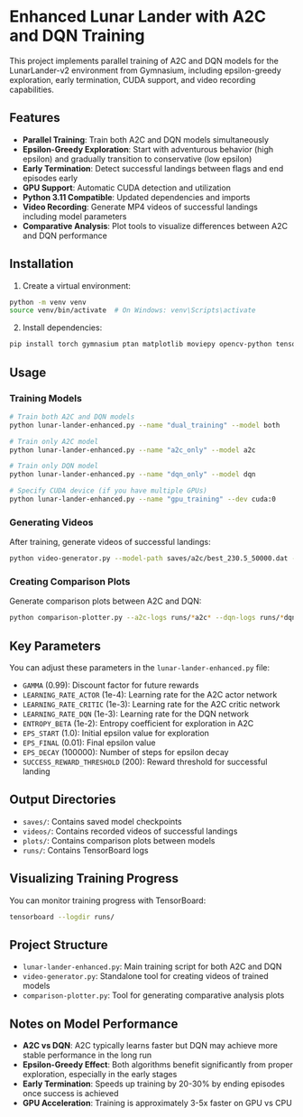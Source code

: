 # Enhanced Lunar Lander with A2C and DQN Training

This project implements parallel training of A2C and DQN models for the LunarLander-v2 environment from Gymnasium, including epsilon-greedy exploration, early termination, CUDA support, and video recording capabilities.

## Features

- **Parallel Training**: Train both A2C and DQN models simultaneously
- **Epsilon-Greedy Exploration**: Start with adventurous behavior (high epsilon) and gradually transition to conservative (low epsilon)
- **Early Termination**: Detect successful landings between flags and end episodes early
- **GPU Support**: Automatic CUDA detection and utilization
- **Python 3.11 Compatible**: Updated dependencies and imports
- **Video Recording**: Generate MP4 videos of successful landings including model parameters
- **Comparative Analysis**: Plot tools to visualize differences between A2C and DQN performance

## Installation

1. Create a virtual environment:
```bash
python -m venv venv
source venv/bin/activate  # On Windows: venv\Scripts\activate
```

2. Install dependencies:
```bash
pip install torch gymnasium ptan matplotlib moviepy opencv-python tensorboard
```

## Usage

### Training Models

```bash
# Train both A2C and DQN models
python lunar-lander-enhanced.py --name "dual_training" --model both

# Train only A2C model
python lunar-lander-enhanced.py --name "a2c_only" --model a2c

# Train only DQN model
python lunar-lander-enhanced.py --name "dqn_only" --model dqn

# Specify CUDA device (if you have multiple GPUs)
python lunar-lander-enhanced.py --name "gpu_training" --dev cuda:0
```

### Generating Videos

After training, generate videos of successful landings:

```bash
python video-generator.py --model-path saves/a2c/best_230.5_50000.dat --model-type a2c
```

### Creating Comparison Plots

Generate comparison plots between A2C and DQN:

```bash
python comparison-plotter.py --a2c-logs runs/*a2c* --dqn-logs runs/*dqn*
```

## Key Parameters

You can adjust these parameters in the `lunar-lander-enhanced.py` file:

- `GAMMA` (0.99): Discount factor for future rewards
- `LEARNING_RATE_ACTOR` (1e-4): Learning rate for the A2C actor network
- `LEARNING_RATE_CRITIC` (1e-3): Learning rate for the A2C critic network
- `LEARNING_RATE_DQN` (1e-3): Learning rate for the DQN network
- `ENTROPY_BETA` (1e-2): Entropy coefficient for exploration in A2C
- `EPS_START` (1.0): Initial epsilon value for exploration
- `EPS_FINAL` (0.01): Final epsilon value
- `EPS_DECAY` (100000): Number of steps for epsilon decay
- `SUCCESS_REWARD_THRESHOLD` (200): Reward threshold for successful landing

## Output Directories

- `saves/`: Contains saved model checkpoints
- `videos/`: Contains recorded videos of successful landings
- `plots/`: Contains comparison plots between models
- `runs/`: Contains TensorBoard logs

## Visualizing Training Progress

You can monitor training progress with TensorBoard:

```bash
tensorboard --logdir runs/
```

## Project Structure

- `lunar-lander-enhanced.py`: Main training script for both A2C and DQN
- `video-generator.py`: Standalone tool for creating videos of trained models
- `comparison-plotter.py`: Tool for generating comparative analysis plots

## Notes on Model Performance

- **A2C vs DQN**: A2C typically learns faster but DQN may achieve more stable performance in the long run
- **Epsilon-Greedy Effect**: Both algorithms benefit significantly from proper exploration, especially in the early stages
- **Early Termination**: Speeds up training by 20-30% by ending episodes once success is achieved
- **GPU Acceleration**: Training is approximately 3-5x faster on GPU vs CPU
